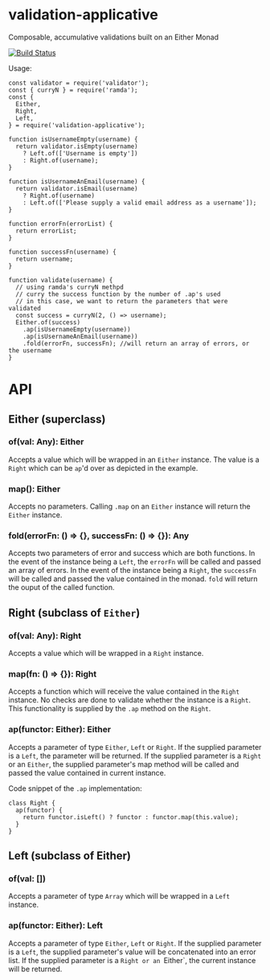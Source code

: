 # validation-applicative
Composable, accumulative validations built on an Either Monad

[![Build Status](https://travis-ci.org/strange-developer/validation-applicative.svg?branch=master)](https://travis-ci.org/strange-developer/validation-applicative)

Usage:

```
const validator = require('validator');
const { curryN } = require('ramda');
const {
  Either,
  Right,
  Left,
} = require('validation-applicative');

function isUsernameEmpty(username) {
  return validator.isEmpty(username)
    ? Left.of(['Username is empty'])
    : Right.of(username);
}

function isUsernameAnEmail(username) {
  return validator.isEmail(username)
    ? Right.of(username)
    : Left.of(['Please supply a valid email address as a username']);
}

function errorFn(errorList) {
  return errorList;
}

function successFn(username) {
  return username;
}

function validate(username) {
  // using ramda's curryN methpd
  // curry the success function by the number of .ap's used
  // in this case, we want to return the parameters that were validated
  const success = curryN(2, () => username);
  Either.of(success)
    .ap(isUsernameEmpty(username))
    .ap(isUsernameAnEmail(username))
    .fold(errorFn, successFn); //will return an array of errors, or the username
}

```

# API

## Either (superclass)

### of(val: Any): Either
Accepts a value which will be wrapped in an `Either` instance. The value is a `Right` which can be `ap`'d over as depicted in the example.

### map(): Either
Accepts no parameters. Calling `.map` on an `Either` instance will return the `Either` instance.

### fold(errorFn: () => {}, successFn: () => {}): Any
Accepts two parameters of error and success which are both functions.
  In the event of the instance being a `Left`, the `errorFn` will be called and passed an array of errors.
  In the event of the instance being a `Right`, the `successFn` will be called and passed the value contained in the monad.
`fold` will return the ouput of the called function.

## Right (subclass of `Either`)

### of(val: Any): Right
Accepts a value which will be wrapped in a `Right` instance.

### map(fn: () => {}): Right
Accepts a function which will receive the value contained in the `Right` instance. No checks are done to validate whether the instance is a `Right`. This functionality is supplied by the `.ap` method on the `Right`.

### ap(functor: Either): Either
Accepts a parameter of type `Either`, `Left` or `Right`.
If the supplied parameter is a `Left`, the parameter will be returned.
If the supplied parameter is a `Right` or an `Either`, the supplied parameter's map method will be called and passed the value contained in current instance.

Code snippet of the `.ap` implementation:
```
class Right {
  ap(functor) {
    return functor.isLeft() ? functor : functor.map(this.value);
  }
}
```

## Left (subclass of Either)

### of(val: [])
Accepts a parameter of type `Array` which will be wrapped in a `Left` instance.

### ap(functor: Either): Left
Accepts a parameter of type `Either`, `Left` or `Right`.
If the supplied parameter is a `Left`, the supplied parameter's value will be concatenated into an error list.
If the supplied parameter is a `Right or an `Either`, the current instance will be returned.
